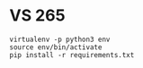 # VS 265

```
virtualenv -p python3 env
source env/bin/activate
pip install -r requirements.txt
```
